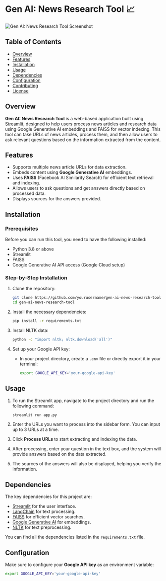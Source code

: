 # Gen AI: News Research Tool 📈

![Gen AI: News Research Tool Screenshot](path_to_your_image) <!-- Replace with the URL to your screenshot -->

## Table of Contents
- [Overview](#overview)
- [Features](#features)
- [Installation](#installation)
- [Usage](#usage)
- [Dependencies](#dependencies)
- [Configuration](#configuration)
- [Contributing](#contributing)
- [License](#license)

## Overview
**Gen AI: News Research Tool** is a web-based application built using [Streamlit](https://streamlit.io/), designed to help users process news articles and research data using Google Generative AI embeddings and FAISS for vector indexing. This tool can take URLs of news articles, process them, and then allow users to ask relevant questions based on the information extracted from the content.

## Features
- Supports multiple news article URLs for data extraction.
- Embeds content using **Google Generative AI** embeddings.
- Uses **FAISS** (Facebook AI Similarity Search) for efficient text retrieval and indexing.
- Allows users to ask questions and get answers directly based on processed data.
- Displays sources for the answers provided.

## Installation

### Prerequisites
Before you can run this tool, you need to have the following installed:
- Python 3.8 or above
- Streamlit
- FAISS
- Google Generative AI API access (Google Cloud setup)

### Step-by-Step Installation
1. Clone the repository:
    ```bash
    git clone https://github.com/yourusername/gen-ai-news-research-tool.git
    cd gen-ai-news-research-tool
    ```

2. Install the necessary dependencies:
    ```bash
    pip install -r requirements.txt
    ```

3. Install NLTK data:
    ```bash
    python -c "import nltk; nltk.download('all')"
    ```

4. Set up your Google API key:
    - In your project directory, create a `.env` file or directly export it in your terminal:
      ```bash
      export GOOGLE_API_KEY='your-google-api-key'
      ```

## Usage

1. To run the Streamlit app, navigate to the project directory and run the following command:
    ```bash
    streamlit run app.py
    ```

2. Enter the URLs you want to process into the sidebar form. You can input up to 3 URLs at a time.

3. Click **Process URLs** to start extracting and indexing the data.

4. After processing, enter your question in the text box, and the system will provide answers based on the data extracted.

5. The sources of the answers will also be displayed, helping you verify the information.

## Dependencies

The key dependencies for this project are:
- [Streamlit](https://streamlit.io/) for the user interface.
- [LangChain](https://github.com/hwchase17/langchain) for text processing.
- [FAISS](https://github.com/facebookresearch/faiss) for efficient vector searches.
- [Google Generative AI](https://cloud.google.com/genai) for embeddings.
- [NLTK](https://www.nltk.org/) for text preprocessing.

You can find all the dependencies listed in the `requirements.txt` file.

## Configuration

Make sure to configure your **Google API key** as an environment variable:
```bash
export GOOGLE_API_KEY='your-google-api-key'
